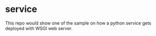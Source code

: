 # service
This repo would show one of the sample on how a python service gets deployed with WSGI web server.
